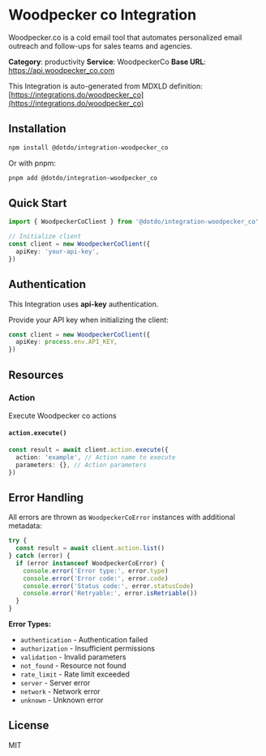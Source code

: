 # Woodpecker co Integration

Woodpecker.co is a cold email tool that automates personalized email outreach and follow-ups for sales teams and agencies.

**Category**: productivity
**Service**: WoodpeckerCo
**Base URL**: https://api.woodpecker_co.com

This Integration is auto-generated from MDXLD definition: [https://integrations.do/woodpecker_co](https://integrations.do/woodpecker_co)

## Installation

```bash
npm install @dotdo/integration-woodpecker_co
```

Or with pnpm:

```bash
pnpm add @dotdo/integration-woodpecker_co
```

## Quick Start

```typescript
import { WoodpeckerCoClient } from '@dotdo/integration-woodpecker_co'

// Initialize client
const client = new WoodpeckerCoClient({
  apiKey: 'your-api-key',
})
```

## Authentication

This Integration uses **api-key** authentication.

Provide your API key when initializing the client:

```typescript
const client = new WoodpeckerCoClient({
  apiKey: process.env.API_KEY,
})
```

## Resources

### Action

Execute Woodpecker co actions

#### `action.execute()`

```typescript
const result = await client.action.execute({
  action: 'example', // Action name to execute
  parameters: {}, // Action parameters
})
```

## Error Handling

All errors are thrown as `WoodpeckerCoError` instances with additional metadata:

```typescript
try {
  const result = await client.action.list()
} catch (error) {
  if (error instanceof WoodpeckerCoError) {
    console.error('Error type:', error.type)
    console.error('Error code:', error.code)
    console.error('Status code:', error.statusCode)
    console.error('Retryable:', error.isRetriable())
  }
}
```

**Error Types:**

- `authentication` - Authentication failed
- `authorization` - Insufficient permissions
- `validation` - Invalid parameters
- `not_found` - Resource not found
- `rate_limit` - Rate limit exceeded
- `server` - Server error
- `network` - Network error
- `unknown` - Unknown error

## License

MIT
